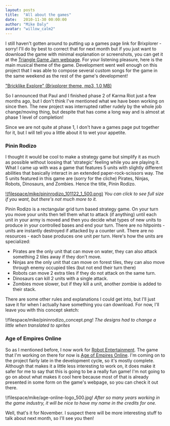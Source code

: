 ```yaml
---
layout: posts
title:  "All about the games"
date:   2010-11-30 00:00:00
author: "Mike Daly"
avatar: "willow_calm2"
---
```

I still haven't gotten around to putting up a games page link for Brixplorer - sorry! I'll do by best to correct that for next month but if you just want to download the game with minimal explanation or screenshots, you can get it at the [Triangle Game Jam webpage](http://www.trianglegamejam.com/games.php#Brixplorer). For your listening pleasure, here is the main musical theme of the game. Development went well enough on this project that I was able to compose several custom songs for the game in the same weekend as the rest of the game's development!

[&quot;Bricklike Explore&quot; (Brixplorer theme, mp3, 1.0 MB)](/filespace/mike/bricklikeexplore.mp3)

So I announced that Paul and I finished phase 2 of Karma Riot just a few months ago, but I don't think I've mentioned what we have been working on since then. The new project was interrupted rather rudely by the whole job change/moving thing, but despite that has come a long way and is almost at phase 1 level of completion!

Since we are not quite at phase 1, I don't have a games page put together for it, but I will tell you a little about it to wet your appetite.

### Pinin Rodizo

I thought it would be cool to make a strategy game but simplify it as much as possible without loosing that 'strategic' feeling while you are playing it. What I came up with was a game that features 5 units with slightly different abilities that basically interact in an extended paper-rock-scissors way. The 5 units featured in this game are (sorry for the cliche) Pirates, Ninjas, Robots, Dinosaurs, and Zombies. Hence the title, Pinin Rodizo.

[!(filespace/mike/pininrodizo_101122_1_500.png)](/filespace/mike/pininrodizo_101122_1.png)
_You can click to see full size if you want, but there's not much more to it._

Pinin Rodizo is a rectangular grid turn based strategy game. On your turn you move your units then tell them what to attack (if anything) until each unit in your army is moved and then you decide what types of new units to produce in your controlled bases and end your turn. There are no hitpoints - units are instantly destroyed if attacked by a counter unit. There are no resources - each base produces one unit per turn. Here's how the units are specialized:

* Pirates are the only unit that can move on water, they can also attack something 2 tiles away if they don't move.
* Ninjas are the only unit that can move on forest tiles, they can also move through enemy occupied tiles (but not end their turn there)
* Robots can move 2 extra tiles if they do not attack on the same turn.
* Dinosaurs can kill 2 units with a single attack.
* Zombies move slower, but if they kill a unit, another zombie is added to their stack.

There are some other rules and explanations I could get into, but I'll just save it for when I actually have something you can download. For now, I'll leave you with this concept sketch:

!/filespace/mike/pininrodizo_concept.png!
_The designs had to change a little when translated to sprites_

### Age of Empires Online

So as I mentioned before, I now work for [Robot Entertainment](http://www.robotentertainment.com). The game that I'm working on there for now is [Age of Empires Online](http://ageofempiresonline.com/). I'm coming on to the project fairly late in the development cycle, so it's mostly complete. Although that makes it a little less interesting to work on, it does make it safer for me to say that this is going to be a really fun game! I'm not going to go on about what makes it cool here because most of that is already presented in some form on the game's webpage, so you can check it out there.

!/filespace/mike/age-online-logo_500.jpg!
_After so many years working in the game industry, it will be nice to have my name in the credits for one._

Well, that's it for November. I suspect there will be more interesting stuff to talk about next month, so I'll see you then!
